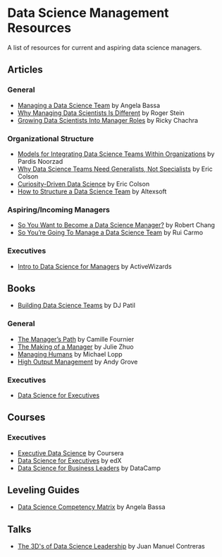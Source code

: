 # Data Science Management Resources
A list of resources for current and aspiring data science managers.

## Articles

### General
* [Managing a Data Science Team](https://hbr.org/2018/10/managing-a-data-science-team) by Angela Bassa
* [Why Managing Data Scientists Is Different](https://sloanreview.mit.edu/article/why-managing-data-scientists-is-different/) by Roger Stein
* [Growing Data Scientists Into Manager Roles](https://blog.dominodatalab.com/growing-data-scientists-manager-roles/) by Ricky Chachra

### Organizational Structure
* [Models for Integrating Data Science Teams Within Organizations](https://medium.com/@djpardis/models-for-integrating-data-science-teams-within-organizations-7c5afa032ebd) by Pardis Noorzad
* [Why Data Science Teams Need Generalists, Not Specialists](https://hbr.org/2019/03/why-data-science-teams-need-generalists-not-specialists) by Eric Colson
* [Curiosity-Driven Data Science](https://hbr.org/2018/11/curiosity-driven-data-science) by Eric Colson
* [How to Structure a Data Science Team](https://www.altexsoft.com/blog/datascience/how-to-structure-data-science-team-key-models-and-roles/) by Altexsoft

### Aspiring/Incoming Managers
* [So You Want to Become a Data Science Manager?](https://medium.com/deliberate-data-science/so-you-want-become-a-data-science-manager-4ff9544e6827) by Robert Chang
* [So You’re Going To Manage a Data Science Team](https://towardsdatascience.com/so-youre-going-to-manage-a-data-science-team-31f075809ffd) by Rui Carmo

### Executives
* [Intro to Data Science for Managers](https://www.kdnuggets.com/2018/11/intro-data-science-managers.html) by ActiveWizards

## Books

* [Building Data Science Teams](http://www.datascienceassn.org/sites/default/files/Building%20Data%20Science%20Teams.pdf) by DJ Patil

### General
* [The Manager’s Path](https://www.amazon.com/Managers-Path-Leaders-Navigating-Growth/dp/1491973897) by Camille Fournier
* [The Making of a Manager](https://www.amazon.com/dp/B079WNPRL2/) by Julie Zhuo
* [Managing Humans](https://www.amazon.com/Managing-Humans-Humorous-Software-Engineering/dp/1430243147) by Michael Lopp
* [High Output Management](https://www.amazon.com/High-Output-Management-Andrew-Grove/dp/0679762884) by Andy Grove

### Executives
* [Data Science for Executives](https://www.amazon.com/Data-Science-Executives-Leveraging-Intelligence-ebook/dp/B07JBBNJQW)


## Courses

### Executives
* [Executive Data Science](https://www.coursera.org/specializations/executive-data-science) by Coursera
* [Data Science for Executives](https://www.edx.org/professional-certificate/data-science-executives) by edX
* [Data Science for Business Leaders](https://www.datacamp.com/courses/data-science-for-managers) by DataCamp

## Leveling Guides

* [Data Science Competency Matrix](https://github.com/angelabassa/data-science-competency-matrix/blob/master/README.md) by Angela Bassa

## Talks

* [The 3D's of Data Science Leadership](https://docs.google.com/presentation/d/16tB1yMTITL7y3HiyBQgr7uumRRvwnD032DKA-KjMQhc/edit?usp=sharing) by Juan Manuel Contreras
